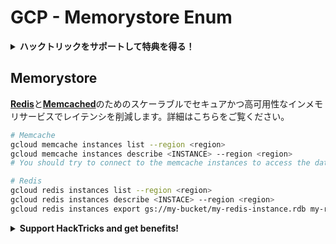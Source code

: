 # GCP - Memorystore Enum

<details>

<summary><strong>ハックトリックをサポートして特典を得る！</strong></summary>

* **HackTricks**であなたの**会社の広告を見たい**場合や、**PEASSの最新バージョンを入手したい**場合は、[**SUBSCRIPTION PLANS**](https://github.com/sponsors/carlospolop)をチェックしてください！
* [**公式のPEASS＆HackTricksグッズ**](https://peass.creator-spring.com)を手に入れる
* [**The PEASS Family**](https://opensea.io/collection/the-peass-family)を見つけて、独占的な[**NFT**](https://opensea.io/collection/the-peass-family)のコレクションを発見する
* 💬 [**Discordグループ**](https://discord.gg/hRep4RUj7f)または[**Telegramグループ**](https://t.me/peass)に参加するか、**Twitter**で私をフォローする 🐦 [**@carlospolopm**](https://twitter.com/carlospolopm)
* **ハッキングのトリックを共有するには、**[**HackTricks**](https://github.com/carlospolop/hacktricks)と[**HackTricks Cloud**](https://github.com/carlospolop/hacktricks-cloud)のGitHubリポジトリにPRを提出してください。

</details>

## Memorystore

[**Redis**](https://cloud.google.com/sdk/gcloud/reference/redis)と[**Memcached**](https://cloud.google.com/sdk/gcloud/reference/memcache)のためのスケーラブルでセキュアかつ高可用性なインメモリサービスでレイテンシを削減します。詳細はこちらをご覧ください。
```bash
# Memcache
gcloud memcache instances list --region <region>
gcloud memcache instances describe <INSTANCE> --region <region>
# You should try to connect to the memcache instances to access the data

# Redis
gcloud redis instances list --region <region>
gcloud redis instances describe <INSTACE> --region <region>
gcloud redis instances export gs://my-bucket/my-redis-instance.rdb my-redis-instance --region=us-central1
```
<details>

<summary><strong>Support HackTricks and get benefits!</strong></summary>

* もし **HackTricks で会社を宣伝したい** または **PEASS の最新バージョンにアクセスしたい** または **HackTricks を PDF でダウンロードしたい** 場合は、[**SUBSCRIPTION PLANS**](https://github.com/sponsors/carlospolop) をチェックしてください！
* [**公式の PEASS & HackTricks スワッグ**](https://peass.creator-spring.com) を手に入れましょう
* [**The PEASS Family**](https://opensea.io/collection/the-peass-family) を見つけて、独占的な [**NFTs**](https://opensea.io/collection/the-peass-family) のコレクションを楽しみましょう
* 💬 [**Discord グループ**](https://discord.gg/hRep4RUj7f) または [**telegram グループ**](https://t.me/peass) に参加するか、 **Twitter** 🐦 [**@carlospolopm**](https://twitter.com/carlospolopm) を **フォロー** しましょう。
* **HackTricks** と **HackTricks Cloud** の github リポジトリに **PR を提出** して、あなたのハッキングトリックを共有しましょう。

</details>
